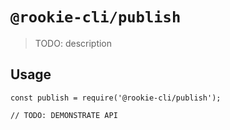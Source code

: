 # `@rookie-cli/publish`

> TODO: description

## Usage

```
const publish = require('@rookie-cli/publish');

// TODO: DEMONSTRATE API
```
